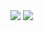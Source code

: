 <div id="stats">
  <img src="https://github-readme-stats.vercel.app/api?username=AlisonFDLHC&theme=synthwave">
  <img src="https://github-readme-stats.vercel.app/api/top-langs/?username=AlisonFDLHC&layout=compact&theme=synthwave">
</div>
